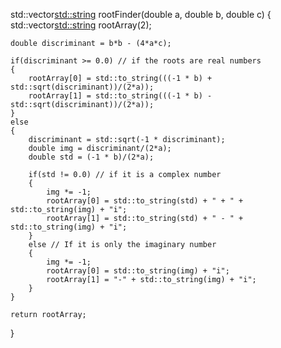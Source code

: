 

std::vector<std::string> rootFinder(double a, double b, double c)
{
    std::vector<std::string> rootArray(2);

    double discriminant = b*b - (4*a*c);

    if(discriminant >= 0.0) // if the roots are real numbers
    {
        rootArray[0] = std::to_string(((-1 * b) + std::sqrt(discriminant))/(2*a));
        rootArray[1] = std::to_string(((-1 * b) - std::sqrt(discriminant))/(2*a));
    }
    else
    {
        discriminant = std::sqrt(-1 * discriminant);
        double img = discriminant/(2*a);
        double std = (-1 * b)/(2*a);

        if(std != 0.0) // if it is a complex number
        {
            img *= -1;
            rootArray[0] = std::to_string(std) + " + " + std::to_string(img) + "i";
            rootArray[1] = std::to_string(std) + " - " + std::to_string(img) + "i";
        }
        else // If it is only the imaginary number
        {
            img *= -1;
            rootArray[0] = std::to_string(img) + "i";
            rootArray[1] = "-" + std::to_string(img) + "i";
        }
    }

    return rootArray;
}
